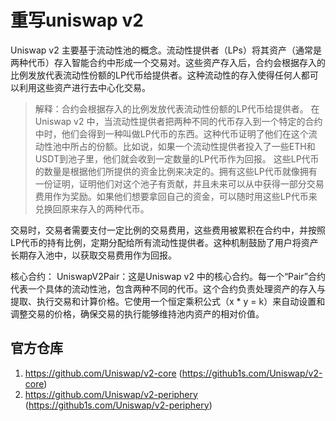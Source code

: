 # 重写uniswap v2
Uniswap v2 主要基于流动性池的概念。流动性提供者（LPs）将其资产（通常是两种代币）存入智能合约中形成一个交易对。这些资产存入后，合约会根据存入的比例发放代表流动性份额的LP代币给提供者。这种流动性的存入使得任何人都可以利用这些资产进行去中心化交易。

> 解释：合约会根据存入的比例发放代表流动性份额的LP代币给提供者。
>   在 Uniswap v2 中，当流动性提供者把两种不同的代币存入到一个特定的合约中时，他们会得到一种叫做LP代币的东西。这种代币证明了他们在这个流动性池中所占的份额。比如说，如果一个流动性提供者投入了一些ETH和USDT到池子里，他们就会收到一定数量的LP代币作为回报。
>   这些LP代币的数量是根据他们所提供的资金比例来决定的。拥有这些LP代币就像拥有一份证明，证明他们对这个池子有贡献，并且未来可以从中获得一部分交易费用作为奖励。如果他们想要拿回自己的资金，可以随时用这些LP代币来兑换回原来存入的两种代币。

交易时，交易者需要支付一定比例的交易费用，这些费用被累积在合约中，并按照LP代币的持有比例，定期分配给所有流动性提供者。这种机制鼓励了用户将资产长期存入池中，以获取交易费用作为回报。

核心合约：
UniswapV2Pair：这是Uniswap v2 中的核心合约。每一个“Pair”合约代表一个具体的流动性池，包含两种不同的代币。这个合约负责处理资产的存入与提取、执行交易和计算价格。它使用一个恒定乘积公式（x * y = k）来自动设置和调整交易的价格，确保交易的执行能够维持池内资产的相对价值。

## 官方仓库
1. https://github.com/Uniswap/v2-core (https://github1s.com/Uniswap/v2-core)
2. https://github.com/Uniswap/v2-periphery (https://github1s.com/Uniswap/v2-periphery)

